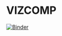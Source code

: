 # VIZCOMP

[![Binder](https://mybinder.org/badge_logo.svg)](https://mybinder.org/v2/gh/otaviofcoletti/VIZCOMP/HEAD)
